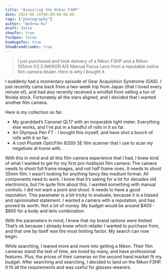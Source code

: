 ```yaml
---
title: "Acquiring the Nikon F3HP"
date: 2024-06-18T00:00:00-00:00
tags: ["photography"]
author: "Andrew Ku"
draft: false
showToc: true
TocOpen: false
UseHugoToc: true
ShowBreadCrumbs: true
---
```


> I just purchased and took delivery of a Nikon F3HP and a Nikon 105mm f/2.5 NIKKOR AIS Manual Focus Lens from a reputable online film camera dealer. Here is why I bought it. 

I suddenly had a momentary episode of Gear Acquisition Syndrome (GAS). I just recently came back from a two-week trip from Japan (that I loved every minute of), and had also recently received a windfall from selling a ton of Nvidia stock. Fortunately all the stars aligned, and I decided that I wanted another film camera. 

Here is my collection so far: 
- My granddad’s Canonet QL17 with an inoperable light meter. Everything else works, and I’ve put in a handful of rolls in it so far.
- An Olympus Pen FT - I bought this myself, and have shot a bunch of rolls with it so far. 
- A cool Plustek OpticFilm 8200i SE film scanner that I use to scan my negatives at home with.

With this in mind and all this film camera experience that I had, I knew kind of what I wanted to get for my first pro-hobbyist film camera: 
The camera needs to shoot full frame images, and not half frame ones.
It needs to shoot 35mm film. I wasn’t looking for anything fancy like medium format. 
All components need to work. I know that it’s asking for a lot for decades old electronics, but I’m quite firm about this.
I wanted something with manual controls. I did not want a point and shoot.
It needs to have a good reputation. This parameter is a bit tricky to evaluate, because it is a biased and opinionated statement. I wanted a camera with a reputation, and has proved its worth. 
Not a lot of money. My budget would be around $400 - $800 for a body and lens combination.

With the parameters in mind, I knew that my brand options were limited. That’s ok because I already knew which retailer I wanted to purchase from, and that one by itself was the most limiting factor. My search can now begin. 

While searching, I leaned more and more into getting a Nikon. Their film cameras stand the test of time, are loved by many, and have professional features. Plus, the prices of their cameras on the second hand market fit my budget. After searching and searching, I decided to land on the Nikon F3HP. It fit all the requirements and was useful for glasses-wearers. 